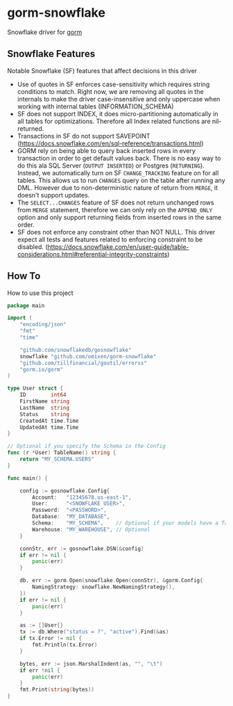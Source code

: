 # gorm-snowflake
Snowflake driver for [gorm](https://gorm.io/)

## Snowflake Features

Notable Snowflake (SF) features that affect decisions in this driver

- Use of quotes in SF enforces case-sensitivity which requires string conditions to match. Right now, we are removing all quotes in the internals to make the driver case-insensitive and only uppercase when working with internal tables (INFORMATION_SCHEMA)
- SF does not support INDEX, it does micro-partitioning automatically in all tables for optimizations. Therefore all Index related functions are nil-returned.
- Transactions in SF do not support SAVEPOINT (https://docs.snowflake.com/en/sql-reference/transactions.html)
- GORM rely on being able to query back inserted rows in every transaction in order to get default values back. There is no easy way to do this ala SQL Server (`OUTPUT INSERTED`) or Postgres (`RETURNING`). Instead, we automatically turn on SF `CHANGE_TRACKING` feature on for all tables. This allows us to run `CHANGES` query on the table after running any DML. However due to non-deterministic nature of return from `MERGE`, it doesn't support updates.
- The `SELECT...CHANGES` feature of SF does not return unchanged rows from `MERGE` statement, therefore we can only rely on the `APPEND_ONLY` option and only support returning fields from inserted rows in the same order.
- SF does not enforce any constraint other than NOT NULL. This driver expect all tests and features related to enforcing constraint to be disabled. (https://docs.snowflake.com/en/user-guide/table-considerations.html#referential-integrity-constraints)

## How To

How to use this project

```go
package main

import (
	"encoding/json"
	"fmt"
	"time"

	"github.com/snowflakedb/gosnowflake"
	snowflake "github.com/omixen/gorm-snowflake"
	"github.com/tillfinancial/goutil/errorss"
	"gorm.io/gorm"
)

type User struct {
	ID        int64
	FirstName string
	LastName  string
	Status    string
	CreatedAt time.Time
	UpdatedAt time.Time
}

// Optional if you specify the Schema in the Config
func (r *User) TableName() string {
	return "MY_SCHEMA.USERS"
}

func main() {

	config := gosnowflake.Config{
		Account:   "12345678.us-east-1",
		User:      "<SNOWFLAKE USER>",
		Password:  "<PASSWORD>",
		Database:  "MY_DATABASE",
		Schema:    "MY_SCHEMA",    // Optional if your models have a TableName method
		Warehouse: "MY_WAREHOUSE", // Optional
	}

	connStr, err := gosnowflake.DSN(&config)
	if err != nil {
		panic(err)
	}

	db, err := gorm.Open(snowflake.Open(connStr), &gorm.Config{
		NamingStrategy: snowflake.NewNamingStrategy(),
	})
	if err != nil {
		panic(err)
	}

	as := []User{}
	tx := db.Where("status = ?", "active").Find(&as)
	if tx.Error != nil {
		fmt.Println(tx.Error)
	}

	bytes, err := json.MarshalIndent(as, "", "\t")
	if err !nil {
		panic(err)
	}
	fmt.Print(string(bytes))
}
```